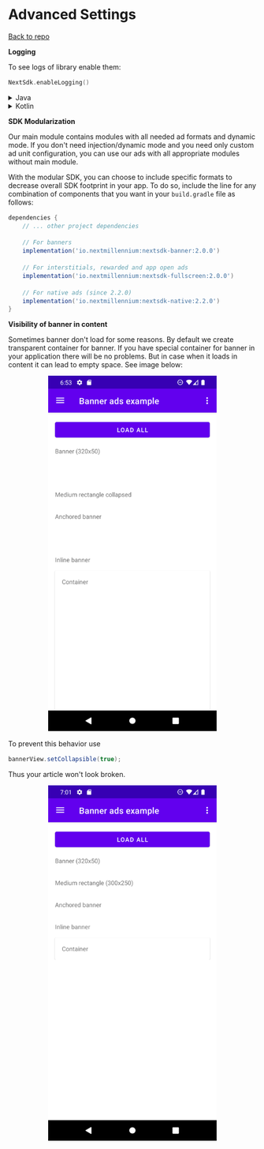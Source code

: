 
# Advanced Settings
[Back to repo](https://github.com/nextmillenniummedia/next-sdk-android-example/tree/2.x)

**Logging**

To see logs of library enable them:

```kotlin
NextSdk.enableLogging()
```

<details>

<summary>Java</summary>

```java
import io.nextmillennium.nextsdk.NextBannerView;

public class App extends Application {

    @Override
    public void onCreate() {
        super.onCreate();
        NextSdk.enableLogging();
        NextSdk.initialize(this, true);
    }
}
```

</details>

<details>
<summary>Kotlin</summary>

```kotlin
class App : Application() {

    override fun onCreate() {
        super.onCreate()
        NextSdk.enableLogging()
        NextSdk.initialize(this, true)
    }

}
```

</details>

**SDK Modularization**

Our main module contains modules with all needed ad formats and dynamic mode. If you don't need
injection/dynamic mode and you need only custom ad unit configuration, you can use our ads with all
appropriate modules without main module.

With the modular SDK, you can choose to include specific formats to decrease overall SDK footprint
in your app. To do so, include the line for any combination of components that you want in
your `build.gradle` file as follows:

```groovy
dependencies {
    // ... other project dependencies

    // For banners
    implementation('io.nextmillennium:nextsdk-banner:2.0.0')

    // For interstitials, rewarded and app open ads
    implementation('io.nextmillennium:nextsdk-fullscreen:2.0.0')

    // For native ads (since 2.2.0)
    implementation('io.nextmillennium:nextsdk-native:2.2.0')
}
```

**Visibility of banner in content**

Sometimes banner don't load for some reasons. By default we create transparent container for banner.
If you have special container for banner in your application there will be no problems. But in case
when it loads in content it can lead to empty space. See image below:

<p align="center">
<img src="https://github.com/nextmillenniummedia/next-sdk-android-example/blob/2.x/docs/assets/empty_space.png" height="720">
</p>

To prevent this behavior use

```java 
bannerView.setCollapsible(true);
```

Thus your article won't look broken.

<p align="center">
<img src="https://github.com/nextmillenniummedia/next-sdk-android-example/blob/2.x/docs/assets/collapsed.png" height="720">
</p>
